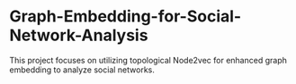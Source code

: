 # Graph-Embedding-for-Social-Network-Analysis
This project focuses on utilizing topological Node2vec for enhanced graph embedding to analyze social networks.
